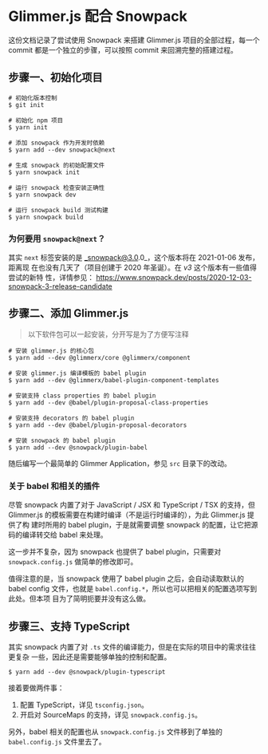 # Glimmer.js 配合 Snowpack

这份文档记录了尝试使用 Snowpack 来搭建 Glimmer.js 项目的全部过程，每一个 commit
都是一个独立的步骤，可以按照 commit 来回溯完整的搭建过程。

## 步骤一、初始化项目

```shell
# 初始化版本控制
$ git init

# 初始化 npm 项目
$ yarn init

# 添加 snowpack 作为开发时依赖
$ yarn add --dev snowpack@next

# 生成 snowpack 的初始配置文件
$ yarn snowpack init

# 运行 snowpack 检查安装正确性
$ yarn snowpack dev

# 运行 snowpack build 测试构建
$ yarn snowpack build
```

### 为何要用 `snowpack@next`？

其实 `next` 标签安装的是 _snowpack@3.0.0_，这个版本将在 2021-01-06 发布，距离现
在也没有几天了（项目创建于 2020 年圣诞）。在 _v3_ 这个版本有一些值得尝试的新特
性，详情参见：
https://www.snowpack.dev/posts/2020-12-03-snowpack-3-release-candidate

## 步骤二、添加 Glimmer.js

> 以下软件包可以一起安装，分开写是为了方便写注释

```shell
# 安装 glimmer.js 的核心包
$ yarn add --dev @glimmerx/core @glimmerx/component

# 安装 glimmer.js 编译模板的 babel plugin
$ yarn add --dev @glimmerx/babel-plugin-component-templates

# 安装支持 class properties 的 babel plugin
$ yarn add --dev @babel/plugin-proposal-class-properties

# 安装支持 decorators 的 babel plugin
$ yarn add --dev @babel/plugin-proposal-decorators

# 安装 snowpack 的 babel plugin
$ yarn add --dev @snowpack/plugin-babel
```

随后编写一个最简单的 Glimmer Application，参见 `src` 目录下的改动。

### 关于 babel 和相关的插件

尽管 snowpack 内置了对于 JavaScript / JSX 和 TypeScript / TSX 的支持，但
Glimmer.js 的模板需要在构建时编译（不是运行时编译的），为此 Glimmer.js 提供了构
建时所用的 babel plugin，于是就需要调整 snowpack 的配置，让它把源码的编译转交给
babel 来处理。

这一步并不复杂，因为 snowpack 也提供了 babel plugin，只需要对
`snowpack.config.js` 做简单的修改即可。

值得注意的是，当 snowpack 使用了 babel plugin 之后，会自动读取默认的 babel
config 文件，也就是 `babel.config.*`，所以也可以把相关的配置选项写到此处。但本项
目为了简明扼要并没有这么做。

## 步骤三、支持 TypeScript

其实 snowpack 内置了对 `.ts` 文件的编译能力，但是在实际的项目中的需求往往更复杂
一些，因此还是需要能够单独的控制和配置。

```shell
$ yarn add --dev @snowpack/plugin-typescript
```

接着要做两件事：

1. 配置 TypeScript，详见 `tsconfig.json`。
2. 开启对 SourceMaps 的支持，详见 `snowpack.config.js`。

另外，babel 相关的配置也从 `snowpack.config.js` 文件移到了单独的
`babel.config.js` 文件里去了。
